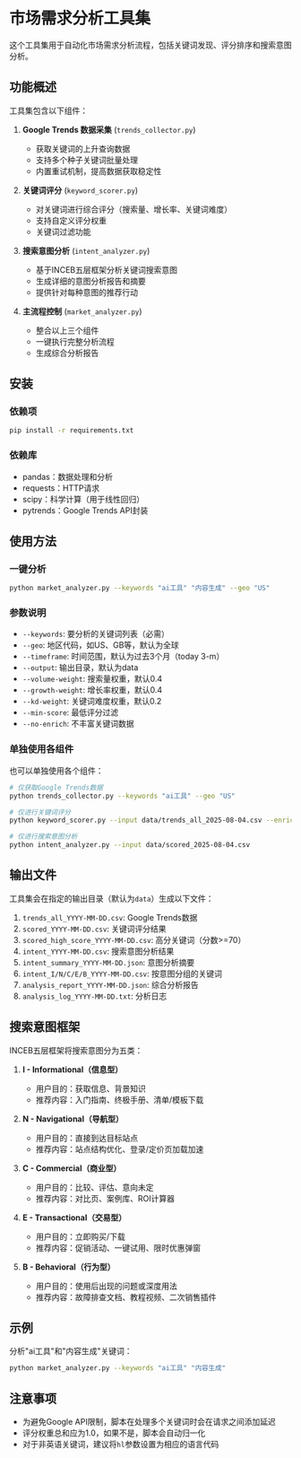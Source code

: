 # 市场需求分析工具集

这个工具集用于自动化市场需求分析流程，包括关键词发现、评分排序和搜索意图分析。

## 功能概述

工具集包含以下组件：

1. **Google Trends 数据采集** (`trends_collector.py`)
   - 获取关键词的上升查询数据
   - 支持多个种子关键词批量处理
   - 内置重试机制，提高数据获取稳定性

2. **关键词评分** (`keyword_scorer.py`)
   - 对关键词进行综合评分（搜索量、增长率、关键词难度）
   - 支持自定义评分权重
   - 关键词过滤功能

3. **搜索意图分析** (`intent_analyzer.py`)
   - 基于INCEB五层框架分析关键词搜索意图
   - 生成详细的意图分析报告和摘要
   - 提供针对每种意图的推荐行动

4. **主流程控制** (`market_analyzer.py`)
   - 整合以上三个组件
   - 一键执行完整分析流程
   - 生成综合分析报告

## 安装

### 依赖项

```bash
pip install -r requirements.txt
```

### 依赖库

- pandas：数据处理和分析
- requests：HTTP请求
- scipy：科学计算（用于线性回归）
- pytrends：Google Trends API封装

## 使用方法

### 一键分析

```bash
python market_analyzer.py --keywords "ai工具" "内容生成" --geo "US"
```

### 参数说明

- `--keywords`: 要分析的关键词列表（必需）
- `--geo`: 地区代码，如US、GB等，默认为全球
- `--timeframe`: 时间范围，默认为过去3个月（today 3-m）
- `--output`: 输出目录，默认为data
- `--volume-weight`: 搜索量权重，默认0.4
- `--growth-weight`: 增长率权重，默认0.4
- `--kd-weight`: 关键词难度权重，默认0.2
- `--min-score`: 最低评分过滤
- `--no-enrich`: 不丰富关键词数据

### 单独使用各组件

也可以单独使用各个组件：

```bash
# 仅获取Google Trends数据
python trends_collector.py --keywords "ai工具" --geo "US"

# 仅进行关键词评分
python keyword_scorer.py --input data/trends_all_2025-08-04.csv --enrich

# 仅进行搜索意图分析
python intent_analyzer.py --input data/scored_2025-08-04.csv
```

## 输出文件

工具集会在指定的输出目录（默认为`data`）生成以下文件：

1. `trends_all_YYYY-MM-DD.csv`: Google Trends数据
2. `scored_YYYY-MM-DD.csv`: 关键词评分结果
3. `scored_high_score_YYYY-MM-DD.csv`: 高分关键词（分数>=70）
4. `intent_YYYY-MM-DD.csv`: 搜索意图分析结果
5. `intent_summary_YYYY-MM-DD.json`: 意图分析摘要
6. `intent_I/N/C/E/B_YYYY-MM-DD.csv`: 按意图分组的关键词
7. `analysis_report_YYYY-MM-DD.json`: 综合分析报告
8. `analysis_log_YYYY-MM-DD.txt`: 分析日志

## 搜索意图框架

INCEB五层框架将搜索意图分为五类：

1. **I - Informational（信息型）**
   - 用户目的：获取信息、背景知识
   - 推荐内容：入门指南、终极手册、清单/模板下载

2. **N - Navigational（导航型）**
   - 用户目的：直接到达目标站点
   - 推荐内容：站点结构优化、登录/定价页加载加速

3. **C - Commercial（商业型）**
   - 用户目的：比较、评估、意向未定
   - 推荐内容：对比页、案例库、ROI计算器

4. **E - Transactional（交易型）**
   - 用户目的：立即购买/下载
   - 推荐内容：促销活动、一键试用、限时优惠弹窗

5. **B - Behavioral（行为型）**
   - 用户目的：使用后出现的问题或深度用法
   - 推荐内容：故障排查文档、教程视频、二次销售插件

## 示例

分析"ai工具"和"内容生成"关键词：

```bash
python market_analyzer.py --keywords "ai工具" "内容生成"
```

## 注意事项

- 为避免Google API限制，脚本在处理多个关键词时会在请求之间添加延迟
- 评分权重总和应为1.0，如果不是，脚本会自动归一化
- 对于非英语关键词，建议将`hl`参数设置为相应的语言代码